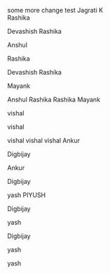some more change
test
Jagrati K  
Rashika

Devashish
Rashika

Anshul

Rashika



Devashish
Rashika

Mayank

Anshul
Rashika
Rashika
Mayank

vishal


vishal 


vishal vishal vishal 
Ankur

Digbijay

Ankur



Digbijay

yash
PIYUSH

Digbijay

yash


Digbijay


yash

yash
